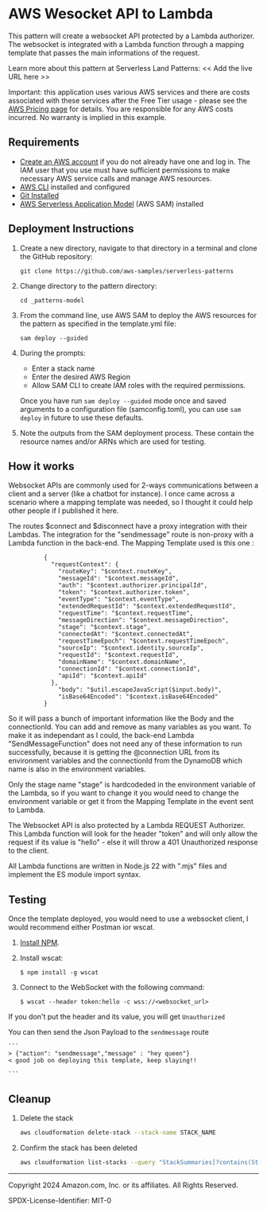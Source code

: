 # AWS Wesocket API to Lambda 

This pattern will create a websocket API protected by a Lambda authorizer. The websocket is integrated with a Lambda function through a mapping template that passes the main informations of the request.

Learn more about this pattern at Serverless Land Patterns: << Add the live URL here >>

Important: this application uses various AWS services and there are costs associated with these services after the Free Tier usage - please see the [AWS Pricing page](https://aws.amazon.com/pricing/) for details. You are responsible for any AWS costs incurred. No warranty is implied in this example.

## Requirements

* [Create an AWS account](https://portal.aws.amazon.com/gp/aws/developer/registration/index.html) if you do not already have one and log in. The IAM user that you use must have sufficient permissions to make necessary AWS service calls and manage AWS resources.
* [AWS CLI](https://docs.aws.amazon.com/cli/latest/userguide/install-cliv2.html) installed and configured
* [Git Installed](https://git-scm.com/book/en/v2/Getting-Started-Installing-Git)
* [AWS Serverless Application Model](https://docs.aws.amazon.com/serverless-application-model/latest/developerguide/serverless-sam-cli-install.html) (AWS SAM) installed

## Deployment Instructions

1. Create a new directory, navigate to that directory in a terminal and clone the GitHub repository:
    ``` 
    git clone https://github.com/aws-samples/serverless-patterns
    ```
1. Change directory to the pattern directory:
    ```
    cd _patterns-model
    ```
1. From the command line, use AWS SAM to deploy the AWS resources for the pattern as specified in the template.yml file:
    ```
    sam deploy --guided
    ```
1. During the prompts:
    * Enter a stack name
    * Enter the desired AWS Region
    * Allow SAM CLI to create IAM roles with the required permissions.

    Once you have run `sam deploy --guided` mode once and saved arguments to a configuration file (samconfig.toml), you can use `sam deploy` in future to use these defaults.

1. Note the outputs from the SAM deployment process. These contain the resource names and/or ARNs which are used for testing.

## How it works

Websocket APIs are commonly used for 2-ways communications between a client and a server (like a chatbot for instance).
I once came across a scenario where a mapping template was needed, so I thought it could help other people if I published it here. 

The routes $connect and $disconnect have a proxy integration with their Lambdas. 
The integration for the "sendmessage" route is non-proxy with a Lambda function in the back-end. 
The Mapping Template used is this one : 
```
          {
            "requestContext": {
              "routeKey": "$context.routeKey",
              "messageId": "$context.messageId",
              "auth": "$context.authorizer.principalId",
              "token": "$context.authorizer.token",
              "eventType": "$context.eventType",
              "extendedRequestId": "$context.extendedRequestId",
              "requestTime": "$context.requestTime",
              "messageDirection": "$context.messageDirection",
              "stage": "$context.stage",
              "connectedAt": "$context.connectedAt",
              "requestTimeEpoch": "$context.requestTimeEpoch",
              "sourceIp": "$context.identity.sourceIp",
              "requestId": "$context.requestId",
              "domainName": "$context.domainName",
              "connectionId": "$context.connectionId",
              "apiId": "$context.apiId"
            },
              "body": "$util.escapeJavaScript($input.body)",
              "isBase64Encoded": "$context.isBase64Encoded"
          }
```
So it will pass a bunch of important information like the Body and the connectionId. You can add and remove as many variables as you want. 
To make it as independant as I could, the back-end Lambda "SendMessageFunction" does not need any of these information to run successfully, because it is getting the @connection URL from its environment variables and the connectionId from the DynamoDB which name is also in the environment variables.

Only the stage name "stage" is hardcodeded in the environment variable of the Lambda, so if you want to change it you would need to change the environment variable or get it from the Mapping Template in the event sent to Lambda. 

The Websocket API is also protected by a Lambda REQUEST Authorizer. This Lambda function will look for the header "token" and will only allow the request if its value is "hello" - else it will throw a 401 Unauthorized response to the client. 

All Lambda functions are written in Node.js 22 with ".mjs" files and implement the ES module import syntax. 

## Testing

Once the template deployed, you would need to use a websocket client, I would recommend either Postman ior wscat.

1. [Install NPM](https://www.npmjs.com/get-npm).

1. Install wscat:
    ```
    $ npm install -g wscat
    ```

1. Connect to the WebSocket with the following command:
    ```
    $ wscat --header token:hello -c wss://<websocket_url>
    ```
If you don't put the header and its value, you will get `Unauthorized`

You can then send the Json Payload to the `sendmessage` route

    ```
    > {"action": "sendmessage","message" : "hey queen"}
    < good job on deploying this template, keep slaying!!

    ```

## Cleanup
 
1. Delete the stack
    ```bash
    aws cloudformation delete-stack --stack-name STACK_NAME
    ```
1. Confirm the stack has been deleted
    ```bash
    aws cloudformation list-stacks --query "StackSummaries[?contains(StackName,'STACK_NAME')].StackStatus"
    ```
----
Copyright 2024 Amazon.com, Inc. or its affiliates. All Rights Reserved.

SPDX-License-Identifier: MIT-0
